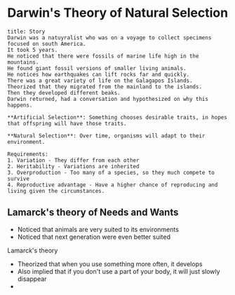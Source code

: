 # Darwin's Theory of Natural Selection

```ad-info
title: Story
Darwin was a natuyralist who was on a voyage to collect specimens focused on south America.
It took 5 years.
He noticed that there were fossils of marine life high in the mountains.
He found giant fossil versions of smaller living animals.
He notices how earthquakes can lift rocks far and quickly.
There was a great variety of life on the Galagapos Islands.
Theorized that they migrated from the mainland to the islands.
Then they developed different beaks.
Darwin returned, had a conversation and hypothesized on why this happens.
```

```ad-def
**Artificial Selection**: Something chooses desirable traits, in hopes that offspring will have those traits.
```

```ad-def
**Natural Selection**: Over time, organisms will adapt to their environment.

Requirements:
1. Variation - They differ from each other
2. Heritability - Variations are inherited
3. Overproduction - Too many of a species, so they much compete to survive
4. Reproductive advantage - Have a higher chance of reproducing and living given the circumstances.
```

## Lamarck's theory of Needs and Wants
- Noticed that animals are very suited to its environments
- Noticed that next generation were even better suited

Lamarck's theory
- Theorized that when you use something more often, it develops
- Also implied that if you don't use a part of your body, it will just slowly disappear
- 